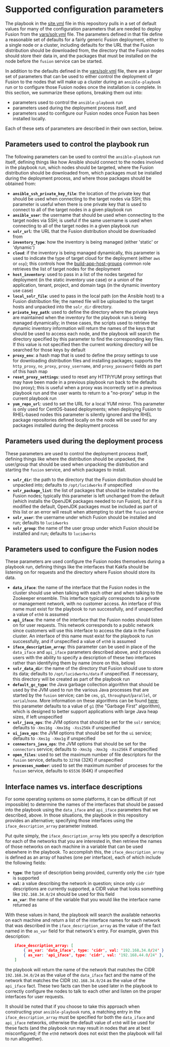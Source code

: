 # Supported configuration parameters
The playbook in the [site.yml](../site.yml) file in this repository pulls in a set of default values for many of the configuration parameters that are needed to deploy Fusion from the [vars/solr.yml](../vars/solr.yml) file. The parameters defined in that file define a reasonable set of defaults for a fairly generic Fusion deployment, either to a single node or a cluster, including defaults for the URL that the Fusion distribution should be downloaded from, the directory that the Fusion nodes should store their data in, and the packages that must be installed on the node before the `fusion` service can be started.

In addition to the defaults defined in the [vars/solr.yml](../vars/solr.yml) file, there are a larger set of parameters that can be used to either control the deployment of Fusion to the nodes that will make up a cluster during an `ansible-playbook` run or to configure those Fusion nodes once the installation is complete. In this section, we summarize these options, breaking them out into:

* parameters used to control the `ansible-playbook` run
* parameters used during the deployment process itself, and
* parameters used to configure our Fusion nodes once Fusion has been installed locally.

Each of these sets of parameters are described in their own section, below.

## Parameters used to control the playbook run
The following parameters can be used to control the `ansible-playbook` run itself, defining things like how Ansible should connect to the nodes involved in the playbook run, which nodes should be targeted, where the Fusion distribution should be downloaded from, which packages must be installed during the deployment process, and where those packages should be obtained from:

* **`ansible_ssh_private_key_file`**: the location of the private key that should be used when connecting to the target nodes via SSH; this parameter is useful when there is one private key that is used to connect to all of the target nodes in a given playbook run
* **`ansible_user`**: the username that should be used when connecting to the target nodes via SSH; is useful if the same username is used when connecting to all of the target nodes in a given playbook run
* **`solr_url`**: the URL that the Fusion distribution should be downloaded from
* **`inventory_type`**: how the inventory is being managed (either 'static' or 'dynamic')
* **`cloud`**: if the inventory is being managed dynamically, this parameter is used to indicate the type of target cloud for the deployment (either `aws` or `osp`); this controls how the [build-app-host-groups](../common-roles/build-app-host-groups) common role retrieves the list of target nodes for the deployment
* **`host_inventory`**: used to pass in a list of the nodes targeted for deployment (in the static inventory use case) or a union of the application, tenant, project, and domain tags (in the dynamic inventory use case)
* **`local_solr_file`**: used to pass in the local path (on the Ansible host) to a Fusion distribution file; the named file will be uploaded to the target hosts and unpacked into the `solr_dir` directory.
* **`private_key_path`**: used to define the directory where the private keys are maintained when the inventory for the playbook run is being managed dynamically; in these cases, the scripts used to retrieve the dynamic inventory information will return the names of the keys that should be used to access each node, and the playbook will search the directory specified by this parameter to find the corresponding key files. If this value is not specified then the current working directory will be searched for those keys by default
* **`proxy_env`**: a hash map that is used to define the proxy settings to use for downloading distribution files and installing packages; supports the `http_proxy`, `no_proxy`, `proxy_username`, and `proxy_password` fields as part of this hash map
* **`reset_proxy_settings`**: used to reset any HTTP/YUM proxy settings that may have been made in a previous playbook run back to the defaults (no proxy); this is useful when a proxy was incorrectly set in a previous playbook run and the user wants to return to a "no-proxy" setup in the current playbook run
* **`yum_repo_url`**: used to set the URL for a local YUM mirror. This parameter is only used for CentOS-based deployments; when deploying Fusion to RHEL-based nodes this parameter is silently ignored and the RHEL package repositories defined locally on the node will be used for any packages installed during the deployment process

## Parameters used during the deployment process
These parameters are used to control the deployment process itself, defining things like where the distribution should be unpacked, the user/group that should be used when unpacking the distribution and starting the `fusion` service, and which packages to install.

* **`solr_dir`**: the path to the directory that the Fusion distribution should be unpacked into; defaults to `/opt/lucidworks` if unspecified
* **`solr_package_list`**: the list of packages that should be installed on the Fusion nodes; typically this parameter is left unchanged from the default (which installs the OpenJDK packages needed to run Fusion), but if it is modified the default, OpenJDK packages must be included as part of this list or an error will result when attempting to start the `fusion` service
* **`solr_user`**: the username under which Fusion should be installed and run; defaults to `lucidworks`
* **`solr_group`**: the name of the user group under which Fusion should be installed and run; defaults to `lucidworks`

## Parameters used to configure the Fusion nodes
These parameters are used configure the Fusion nodes themselves during a playbook run, defining things like the interfaces that Kakfa should be listening on for requests and the directory where Fusion should store its data.

* **`data_iface`**: the name of the interface that the Fusion nodes in the cluster should use when talking with each other and when talking to the Zookeeper ensemble. This interface typically corresponds to a private or management network, with no customer access. An interface of this name must exist for the playbook to run successfully, and if unspecified a value of `eth0` is assumed
* **`api_iface`**: the name of the interface that the Fusion nodes should listen on for user requests. This network corresponds to a public network since customers will use this interface to access the data in the Fusion cluster. An interface of this name must exist for the playbook to run successfully, and if unspecified a value of `eth0` is assumed
* **`iface_description_array`**: this parameter can be used in place of the `data_iface` and `api_iface` parameters described above, and it provides users with the ability to specify a description of these two interfaces rather than identifying them by name (more on this, below)
* **`solr_data_dir`**: the name of the directory that Fusion should use to store its data; defaults to `/opt/lucidworks/data` if unspecified. If necessary, this directory will be created as part of the playbook run
* **`default_gc_type`**: the Java garbage collection algorithm that should be used by the JVM used to run the various Java processes that are started by the `fusion` service; can be `cms`, `g1`, `throughput`/`parallel`, or `serial`/`none`. More information on these algorithms can be found [here](https://dzone.com/articles/garbage-collectors-serial-vs-0); this parameter defaults to a value of `g1` (the "Garbage First" algorithm), which is designed to better support applications with large Java heap sizes, if left unspecified
* **`solr_java_ops`**: the JVM options that should be set for the `solr` service; defaults to `-Xms16g -Xmx16g -Xss256k` if unspecified
* **`ui_java_ops`**: the JVM options that should be set for the `ui` service; defaults to `-Xms1g -Xmx1g` if unspecified
* **`connectors_java_ops`**: the JVM options that should be set for the `connectors` service; defaults to `-Xms3g -Xmx3g -Xss256k` if unspecified
* **`open_files`**: used to set the maximum number of file descriptors for the `fusion` service, defaults to `32768` (32K) if unspecified
* **`processes_number`**:  used to set the maximum number of proceses for the `fusion` service, defaults to `65536` (64K) if unspecified

## Interface names vs. interface descriptions
For some operating systems on some platforms, it can be difficult (if not impossible) to determine the names of the interfaces that should be passed into the playbook using the `data_iface` and `api_iface` parameters that we described, above. In those situations, the playbook in this repository provides an alternative; specifying those interfaces using the `iface_description_array` parameter instead.

Put quite simply, the `iface_description_array` lets you specify a description for each of the networks that you are interested in, then retrieve the names of those networks on each machine in a variable that can be used elsewhere in the playbook. To accomplish this, the `iface_description_array` is defined as an array of hashes (one per interface), each of which include the following fields:

* **`type`**: the type of description being provided, currently only the `cidr` type is supported
* **`val`**: a value describing the network in question; since only `cidr` descriptions are currently supported, a CIDR value that looks something like `192.168.34.0/24` should be used for this field
* **`as_var`**: the name of the variable that you would like the interface name returned as

With these values in hand, the playbook will search the available networks on each machine and return a list of the interface names for each network that was described in the `iface_description_array` as the value of the fact named in the `as_var` field for that network's entry. For example, given this description:

```json
    iface_description_array: [
        { as_var: 'data_iface', type: 'cidr', val: '192.168.34.0/24' },
        { as_var: 'api_iface', type: 'cidr', val: '192.168.44.0/24' },
    ]
```

the playbook will return the name of the network that matches the CIDR `192.168.34.0/24` as the value of the `data_iface` fact and the name of the network that matches the CIDR `192.168.34.0/24` as the value of the `api_iface` fact. These two facts can then be used later in the playbook to correctly configure the nodes to talk to each other and listen on the proper interfaces for user requests.

It should be noted that if you choose to take this approach when constructing your `ansible-playbook` runs, a matching entry in the `iface_description_array` must be specified for both the `data_iface` and `api_iface` networks, otherwise the default value of `eth0` will be used for these facts (and the playbook run may result in nodes that are at best misconfigured; if the `eth0` network does not exist then the playbook will fail to run altogether).